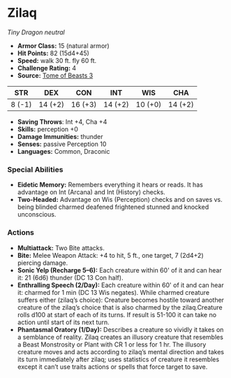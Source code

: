 # Zilaq

*Tiny* *Dragon* *neutral*

- **Armor Class:** 15 (natural armor)
- **Hit Points:** 82 (15d4+45)
- **Speed:** walk 30 ft. fly 60 ft.
- **Challenge Rating:** 4
- **Source:** [Tome of Beasts 3](https://koboldpress.com/kpstore/product/tome-of-beasts-2-for-5th-edition/)

| STR | DEX | CON | INT | WIS | CHA |
| --- | --- | --- | --- | --- | --- |
| 8 (-1) | 14 (+2) | 16 (+3) | 14 (+2) | 10 (+0) | 14 (+2) |

- **Saving Throws**: Int +4, Cha +4
- **Skills:** perception +0
- **Damage Immunities:** thunder
- **Senses:** passive Perception 10
- **Languages:** Common, Draconic
### Special Abilities
- **Eidetic Memory:** Remembers everything it hears or reads. It has advantage on Int (Arcana) and Int (History) checks.
- **Two-Headed:** Advantage on Wis (Perception) checks and on saves vs. being blinded charmed deafened frightened stunned and knocked unconscious.
### Actions
- **Multiattack:** Two Bite attacks.
- **Bite:** Melee Weapon Attack: +4 to hit, 5 ft., one target, 7 (2d4+2) piercing damage.
- **Sonic Yelp (Recharge 5–6):** Each creature within 60' of it and can hear it: 21 (6d6) thunder (DC 13 Con half). 
- **Enthralling Speech (2/Day):** Each creature within 60' of it and can hear it: charmed for 1 min (DC 13 Wis negates). While charmed creature suffers either (zilaq’s choice): Creature becomes hostile toward another creature of the zilaq’s choice that is also charmed by the zilaq.Creature rolls d100 at start of each of its turns. If result is 51-100 it can take no action until start of its next turn.
- **Phantasmal Oratory (1/Day):** Describes a creature so vividly it takes on a semblance of reality. Zilaq creates an illusory creature that resembles a Beast Monstrosity or Plant with CR 1 or less for 1 hr. The illusory creature moves and acts according to zilaq’s mental direction and takes its turn immediately after zilaq; uses statistics of creature it resembles except it can’t use traits actions or spells that force target to save.
